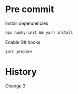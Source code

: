 # Pre commit

Install dependencies

```bash
npx husky-init && yarn install
```

Enable Git hooks

```bash
yarn prepare
```

# History

Change 3
